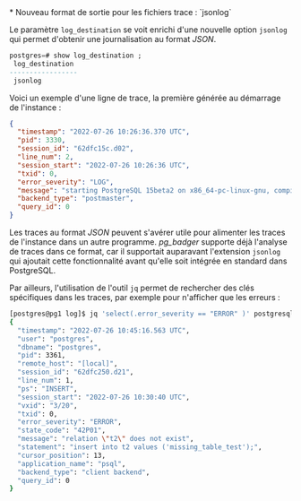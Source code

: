<!--
Les commits sur ce sujet sont :

* https://commitfest.postgresql.org/36/3312/

Discussion

* https://www.postgresql.org/message-id/flat/CAH7T-aqswBM6JWe4pDehi1uOiufqe06DJWaU5=X7dDLyqUExHg@mail.gmail.com

-->



<div class="slide-content">
* Nouveau format de sortie pour les fichiers trace : `jsonlog`
</div>

<div class="notes">

Le paramètre `log_destination` se voit enrichi d'une nouvelle option `jsonlog` 
qui permet d'obtenir une journalisation au format _JSON_.

```sql
postgres=# show log_destination ;
 log_destination 
-----------------
 jsonlog
```

Voici un exemple d'une ligne de trace, la première générée au démarrage de l'instance :

```json
{
  "timestamp": "2022-07-26 10:26:36.370 UTC",
  "pid": 3330,
  "session_id": "62dfc15c.d02",
  "line_num": 2,
  "session_start": "2022-07-26 10:26:36 UTC",
  "txid": 0,
  "error_severity": "LOG",
  "message": "starting PostgreSQL 15beta2 on x86_64-pc-linux-gnu, compiled by gcc (GCC) 8.5.0 20210514 (Red Hat 8.5.0-10), 64-bit",
  "backend_type": "postmaster",
  "query_id": 0
}

```

Les traces au format _JSON_ peuvent s'avérer utile pour alimenter les traces de 
l'instance dans un autre programme. _pg_badger_ supporte déjà l'analyse de traces 
dans ce format, car il supportait auparavant l'extension `jsonlog` qui ajoutait 
cette fonctionnalité avant qu'elle soit intégrée en standard dans PostgreSQL.

Par ailleurs, l'utilisation de l'outil `jq` permet de rechercher des clés 
spécifiques dans les traces, par exemple pour n'afficher que les erreurs :

```sh
[postgres@pg1 log]$ jq 'select(.error_severity == "ERROR" )' postgresql-Tue.json 
{
  "timestamp": "2022-07-26 10:45:16.563 UTC",
  "user": "postgres",
  "dbname": "postgres",
  "pid": 3361,
  "remote_host": "[local]",
  "session_id": "62dfc250.d21",
  "line_num": 1,
  "ps": "INSERT",
  "session_start": "2022-07-26 10:30:40 UTC",
  "vxid": "3/20",
  "txid": 0,
  "error_severity": "ERROR",
  "state_code": "42P01",
  "message": "relation \"t2\" does not exist",
  "statement": "insert into t2 values ('missing_table_test');",
  "cursor_position": 13,
  "application_name": "psql",
  "backend_type": "client backend",
  "query_id": 0
}
```

</div>